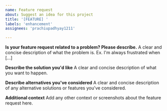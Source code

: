 ```yaml
---
name: Feature request
about: Suggest an idea for this project
title: '[FEATURE] '
labels: 'enhancement'
assignees: 'prachiupadhyay1211'

---
```


**Is your feature request related to a problem? Please describe.**
A clear and concise description of what the problem is. Ex. I'm always frustrated when [...]

**Describe the solution you'd like**
A clear and concise description of what you want to happen.

**Describe alternatives you've considered**
A clear and concise description of any alternative solutions or features you've considered.

**Additional context**
Add any other context or screenshots about the feature request here.